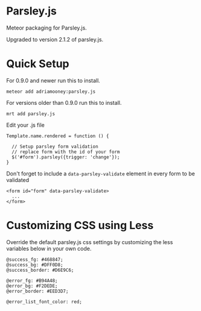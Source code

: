 Parsley.js
==========

Meteor packaging for Parsley.js.  

Upgraded to version 2.1.2 of parsley.js. 

Quick Setup 
===========

For 0.9.0 and newer run this to install. 

`meteor add adriamooney:parsley.js`

For versions older than 0.9.0 run this to install.

`mrt add parsley.js`

Edit your .js file

```
Template.name.rendered = function () {

  // Setup parsley form validation
  // replace form with the id of your form
  $('#form').parsley({trigger: 'change'});
}
```

Don't forget to include a `data-parsley-validate` element in every form to be validated

```
<form id="form" data-parsley-validate>
  ... 
</form>
```


Customizing CSS using Less
==========================

Override the default parsley.js css settings by customizing the less variables below in your own code.

```
@success_fg: #468847;
@success_bg: #DFF0D8;
@success_border: #D6E9C6;

@error_fg: #B94A48;
@error_bg: #F2DEDE;
@error_border: #EED3D7;

@error_list_font_color: red;
```
